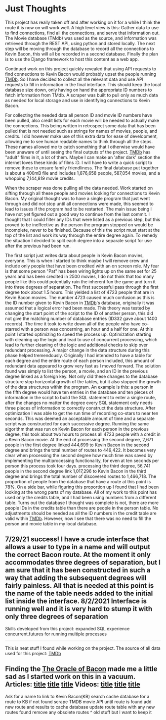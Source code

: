 # Just Thoughts
This project has really taken off and after working on it for a while I think the route it is now on will work well. A high level view is this: Gather data to use to find connections, find all the connections, and serve that information out. The Movie database (TMdb) was used as the source, and information was retrieved through the REST API, using python and stored locally. The next step will be moving through the database to record all the connections to Kevin Bacon, this will all be recorded in a second database. Finally the plan is to use the Django framework to host this content as a web app.

Continued work on this project quickly revealed that using API requests to find connections to Kevin Bacon would probably upset the people running [TMDb](https://www.themoviedb.org). So I have decided to collect all the relevant data and use API requests to fill in information in the final interface. This should keep the local database size down, only having on hand the appropriate ID numbers to fetch information from TMdb. A scraper was built to pull only as much data as needed for local storage and use in identifying connections to Kevin Bacon.

For collecting the needed data all person ID and movie ID numbers have been pulled, also credit lists for each movie will be needed to actually make the connections. This being written in retrospect some data that has been pulled that is not needed such as strings for names of movies, people, and credits. I did however make use of this extra data for ease of development, allowing me to see human readable names to think through all the steps. These names allowed me to catch something that I otherwise would have been unaware of until seeing the final outputs of the project. [TMDb](https://www.themoviedb.org) has "adult" films in it, a lot of them. Maybe I can make an 'after dark' section the internet loves these kinds of films :D. I will have to write a quick script to remove these to ensure family friendliness. The final database put together is about a 400mB file and includes 1,876,658 people, 587,054 movies, and a whopping 7,144,819 movie credits.

When the scraper was done pulling all the data needed. Work started on sifting through all these people and movies looking for connections to Kevin Bacon. My original thought was to have a single program that just went through and did not stop until all connections were made, this seemed to lead to issues if the program had to be restarted. The main issue being I have not yet figured out a good way to continue from the last commit. I thought that I could filter any IDs that were listed as a previous step, but this proved to be ineffective as the person the program stopped on would be incomplete, never to be finished. Because of this the script must start at the top of the list and work its way through the entire degree again. To remedy the situation I decided to split each degree into a separate script for use after the previous had been run.

The first script just writes data about people in Kevin Bacon movies, everyone. This is when I started to think maybe I will remove crew and include only people that have been credited with an on screen role. My fear is that some person "Pat" has been wiring lights up on the same set for 25 years and has been credited in 2500 movies, I do not think that too many people like this could potentially ruin the inherent fun the game and turn it into three degrees of separation. The first successful pass through the first degree took about 1.5 hours. This yielded a list of 4723 people that are in Kevin Bacon movies. The number 4723 caused much confusion as this is the ID number given to Kevin Bacon in [TMDb](https://www.themoviedb.org)'s database, originally it was assumed that a logical error had been made. This theory was tested by changing the start point of the script to the ID of another person, this did not give the matching number of database entries (ID332 gave about 1400 records). The time it took to write down all of the people who have co-starred with a person was concerning, an hour and a half for one. At this point I started optimizing to speed the process up. Optimization starting with cleaning up the logic and lead to use of concurrent processing, which lead to further cleaning of the logic and additional checks to skip over redundant processing. A major change in the data structure during this phase helped tremendously. Originally I had intended to have a table for each degree and the entire route of each person included, this amount of redundant data appeared to grow very fast as I moved forward. The solution found was simply to list the person, a movie, and an ID in the previous degree linked as a foreign key. Not only did these changes to the database structure stop horizontal growth of the tables, but it also stopped the growth of the data structures within the program. An example is this: a person in the fifth degree would have ten entries in the database and ten pieces of information in the script to build the SQL statement to enter a single route, after the changes no matter the degree every SQL statement only needs three pieces of information to correctly construct the data structure. After optimization I was able to get the run time of recording co-stars to near ten seconds. This was deemed an acceptable amount of time and a separate script was constructed for each successive degree. Running the same algorithm that was run on Kevin Bacon for each person in the previous degree, this took about two hours to process all 4723 people with a credit in a Kevin Bacon movie. At the end of processing the second degree, 2,671 people in the first degree linked 444,699 to Kevin Bacon in the second degree and brings the total number of routes to 449,422. It becomes very clear when processing the second degree how much time was saved by implementing the multiprocessing functionality, for even at ten seconds per person this process took four days. processing the third degree, 56,741 people in the second degree link 1,017,296 to Kevin Bacon in the third degree and brings the total number of discovered routes to 1,466,718. The proportion of people from the database that have a route at this point is 78%.
      On a side bar, while figuring this proportion up I found that I had been looking at the wrong parts of my database. All of my work to this point has used only the credits table, and I had been using numbers from a different table. Turns out the database I thought was complete is not, there are more people IDs in the credits table than there are people in the person table. No adjustments should be needed as all the ID numbers in the credit table are valid within [TMDb](https://www.themoviedb.org). However, now I see that there was no need to fill the person and movie table in my local database.

7/29/21 success! I have a crude interface that allows a user to type in a name and will output the correct Bacon route. At the moment it only accommodates three degrees of separation, but I am sure that it has been constructed in such a way that adding the subsequent degrees will fairly painless. All that is needed at this point is the name of the table needs added to the initial list inside the interface.
8/2/2021 Interface is running well and it is very hard to stump it with only three degrees of separation
----------------------------
Skills developed from this project:
expanded SQL experience
concurrent.futures for running multiple processes

----------------------------
This is neat stuff I found while working on the project.
The source of all data used for this project:
[TMDb](https://www.themoviedb.org)

Finding the [The Oracle of Bacon](https://oracleofbacon.org/) made me a little sad as I started work on this in a vacuum.
Articles:
[title](https://www.cnn.com/2014/03/08/tech/web/kevin-bacon-six-degrees-sxsw/)
[title](http://www.randalolson.com/2015/03/04/revisiting-the-six-degrees-of-kevin-bacon/)
[title](https://en.wikipedia.org/wiki/Small-world_network)
Videos:
[title](https://www.youtube.com/watch?v=Rmn-amJ9UA4)
[title](https://www.youtube.com/watch?v=n9u-TITxwoM&t=3s)
[title](https://www.youtube.com/watch?v=TcxZSmzPw8k&t=310s)
------------------------------
Ask for a name to link to Kevin Bacon(KB)
search cache database for a route to KB
if not found
scrape TMDB movie API until route is found
add new route and results to cache database
update route table with any new routes found
remove any obsolete routes
^ old stuff but I want to keep it
